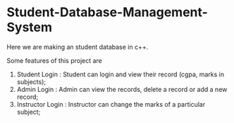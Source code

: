 # Student-Database-Management-System
Here we are making an student database in c++. 

Some features of this project are
1. Student Login : Student can login and view their record (cgpa, marks in subjects);
2. Admin Login : Admin can view the records, delete a record or add a new record;
3. Instructor Login : Instructor can change the marks of a particular subject;
